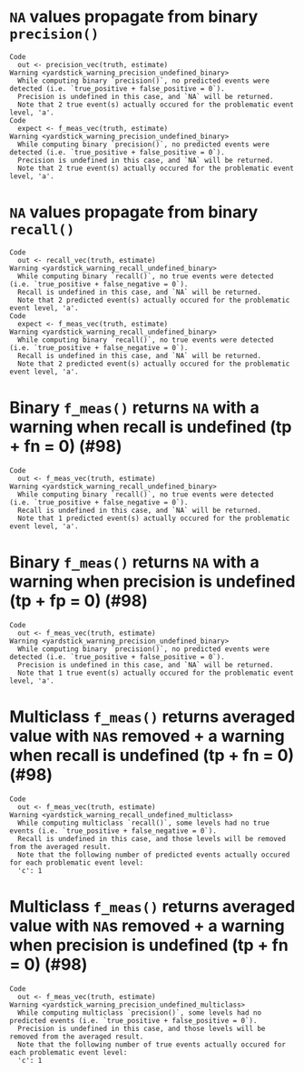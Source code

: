 # `NA` values propagate from binary `precision()`

    Code
      out <- precision_vec(truth, estimate)
    Warning <yardstick_warning_precision_undefined_binary>
      While computing binary `precision()`, no predicted events were detected (i.e. `true_positive + false_positive = 0`). 
      Precision is undefined in this case, and `NA` will be returned.
      Note that 2 true event(s) actually occured for the problematic event level, 'a'.
    Code
      expect <- f_meas_vec(truth, estimate)
    Warning <yardstick_warning_precision_undefined_binary>
      While computing binary `precision()`, no predicted events were detected (i.e. `true_positive + false_positive = 0`). 
      Precision is undefined in this case, and `NA` will be returned.
      Note that 2 true event(s) actually occured for the problematic event level, 'a'.

# `NA` values propagate from binary `recall()`

    Code
      out <- recall_vec(truth, estimate)
    Warning <yardstick_warning_recall_undefined_binary>
      While computing binary `recall()`, no true events were detected (i.e. `true_positive + false_negative = 0`). 
      Recall is undefined in this case, and `NA` will be returned.
      Note that 2 predicted event(s) actually occured for the problematic event level, 'a'.
    Code
      expect <- f_meas_vec(truth, estimate)
    Warning <yardstick_warning_recall_undefined_binary>
      While computing binary `recall()`, no true events were detected (i.e. `true_positive + false_negative = 0`). 
      Recall is undefined in this case, and `NA` will be returned.
      Note that 2 predicted event(s) actually occured for the problematic event level, 'a'.

# Binary `f_meas()` returns `NA` with a warning when recall is undefined (tp + fn = 0) (#98)

    Code
      out <- f_meas_vec(truth, estimate)
    Warning <yardstick_warning_recall_undefined_binary>
      While computing binary `recall()`, no true events were detected (i.e. `true_positive + false_negative = 0`). 
      Recall is undefined in this case, and `NA` will be returned.
      Note that 1 predicted event(s) actually occured for the problematic event level, 'a'.

# Binary `f_meas()` returns `NA` with a warning when precision is undefined (tp + fp = 0) (#98)

    Code
      out <- f_meas_vec(truth, estimate)
    Warning <yardstick_warning_precision_undefined_binary>
      While computing binary `precision()`, no predicted events were detected (i.e. `true_positive + false_positive = 0`). 
      Precision is undefined in this case, and `NA` will be returned.
      Note that 1 true event(s) actually occured for the problematic event level, 'a'.

# Multiclass `f_meas()` returns averaged value with `NA`s removed + a warning when recall is undefined (tp + fn = 0) (#98)

    Code
      out <- f_meas_vec(truth, estimate)
    Warning <yardstick_warning_recall_undefined_multiclass>
      While computing multiclass `recall()`, some levels had no true events (i.e. `true_positive + false_negative = 0`). 
      Recall is undefined in this case, and those levels will be removed from the averaged result.
      Note that the following number of predicted events actually occured for each problematic event level:
      'c': 1

# Multiclass `f_meas()` returns averaged value with `NA`s removed + a warning when precision is undefined (tp + fn = 0) (#98)

    Code
      out <- f_meas_vec(truth, estimate)
    Warning <yardstick_warning_precision_undefined_multiclass>
      While computing multiclass `precision()`, some levels had no predicted events (i.e. `true_positive + false_positive = 0`). 
      Precision is undefined in this case, and those levels will be removed from the averaged result.
      Note that the following number of true events actually occured for each problematic event level:
      'c': 1

